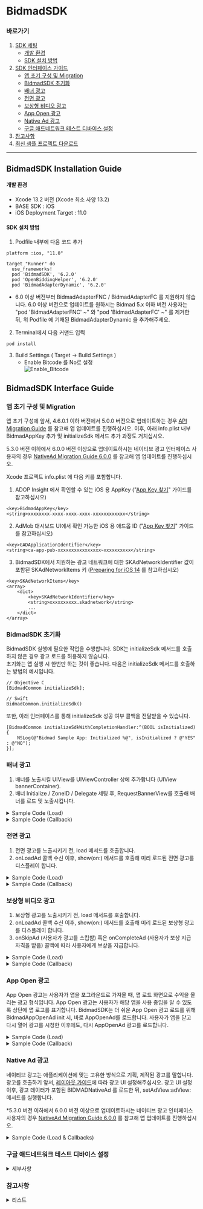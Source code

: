 # BidmadSDK
### 바로가기
1. [SDK 세팅](#bidmadsdk-installation-guide)
    - [개발 환경](#개발-환경)
    - [SDK 설치 방법](#sdk-설치-방법)
2. [SDK 인터페이스 가이드](#bidmadsdk-interface-guide)
    - [앱 초기 구성 및 Migration](#앱-초기-구성-및-migration)
    - [BidmadSDK 초기화](#bidmadsdk-초기화)
    - [배너 광고](#배너-광고)
    - [전면 광고](#전면-광고)
    - [보상형 비디오 광고](#보상형-비디오-광고)
    - [App Open 광고](#app-open-광고)
    - [Native Ad 광고](#native-ad-광고)
    - [구글 애드네트워크 테스트 디바이스 설정](#구글-애드네트워크-테스트-디바이스-설정)
3. [참고사항](#참고사항)
4. [최신 샘플 프로젝트 다운로드](https://github.com/bidmad/Bidmad-iOS/archive/refs/heads/main.zip)
---

## BidmadSDK Installation Guide

#### 개발 환경
- Xcode 13.2 버전 (Xcode 최소 사양 13.2)
- BASE SDK : iOS
- iOS Deployment Target : 11.0
#### SDK 설치 방법
1. Podfile 내부에 다음 코드 추가

```
platform :ios, "11.0"

target "Runner" do
  use_frameworks!
  pod 'BidmadSDK', '6.2.0'
  pod 'OpenBiddingHelper', '6.2.0'
  pod 'BidmadAdapterDynamic', '6.2.0'
```

  * 6.0 이상 버전부터 BidmadAdapterFNC / BidmadAdapterFC 를 지원하지 않습니다. 6.0 이상 버전으로 업데이트를 원하시는 Bidmad 5.x 이하 버전 사용자는 "pod 'BidmadAdapterFNC' ~" 와 "pod 'BidmadAdapterFC' ~" 를 제거한 뒤, 위 Podfile 에 기재된 BidmadAdapterDynamic 을 추가해주세요.

2. Terminal에서 다음 커맨드 입력

```
pod install
```
    
3. Build Settings ( Target → Build Settings ) <br>
    - Enable Bitcode 를 No로 설정<br>
        ![Enable_Bitcode](https://i.imgur.com/aXOBmr1.png)<br>

## BidmadSDK Interface Guide

### 앱 초기 구성 및 Migration<br>
앱 초기 구성에 앞서, 4.6.0.1 이하 버전에서 5.0.0 버전으로 업데이트하는 경우 [API Migration Guide](https://github.com/bidmad/Bidmad-iOS/wiki/v5.0.0-API-Migration-Guide-%5BKR%5D) 를 참고해 앱 업데이트를 진행하십시오. 이후, 아래 info.plist 내부 BidmadAppKey 추가 및 initializeSdk 메서드 추가 과정도 거치십시오.<br>

5.3.0 버전 이하에서 6.0.0 버전 이상으로 업데이트하시는 네이티브 광고 인터페이스 사용자의 경우 [NativeAd Migration Guide 6.0.0](https://github.com/bidmad/Bidmad-iOS/wiki/Native-Ad-Migration-to-v6.0.0%5BKOR%5D) 를 참고해 앱 업데이트를 진행하십시오.

Xcode 프로젝트 info.plist 에 다음 키를 포함합니다.<br>
1. ADOP Insight 에서 확인할 수 있는 iOS 용 AppKey ("[App Key 찾기](https://github.com/bidmad/SDK/wiki/Find-your-app-key%5BKR%5D)" 가이드를 참고하십시오) <br>

```
<key>BidmadAppKey</key>
<string>xxxxxxxx-xxxx-xxxx-xxxx-xxxxxxxxxxxx</string>
```

2. AdMob 대시보드 UI에서 확인 가능한 iOS 용 애드몹 ID ("[App Key 찾기](https://github.com/bidmad/SDK/wiki/Find-your-app-key%5BKR%5D)" 가이드를 참고하십시오) <br>

```
<key>GADApplicationIdentifier</key>
<string>ca-app-pub-xxxxxxxxxxxxxxxx~xxxxxxxxxx</string>
```

3. BidmadSDK에서 지원하는 광고 네트워크에 대한 SKAdNetworkIdentifier 값이 포함된 SKAdNetworkItems 키 ([Preparing for iOS 14](https://github.com/bidmad/Bidmad-iOS/wiki/Preparing-for-iOS-14%5BENG%5D) 를 참고하십시오)<br>

```
<key>SKAdNetworkItems</key>
<array>
    <dict>
        <key>SKAdNetworkIdentifier</key>
        <string>xxxxxxxxxx.skadnetwork</string>
        ...
    </dict>
</array>
```

### BidmadSDK 초기화<br>
BidmadSDK 실행에 필요한 작업을 수행합니다. SDK는 initializeSdk 메서드를 호출하지 않은 경우 광고 로드를 허용하지 않습니다.<br>
초기화는 앱 실행 시 한번만 하는 것이 좋습니다. 다음은 initializeSdk 메서드를 호출하는 방법의 예시입니다.<br>

```
// Objective C
[BidmadCommon initializeSdk];

// Swift
BidmadCommon.initializeSdk()
```

또한, 아래 인터페이스를 통해 initializeSdk 성공 여부 콜백을 전달받을 수 있습니다.<br>

```
[BidmadCommon initializeSdkWithCompletionHandler:^(BOOL isInitialized) {
    NSLog(@"Bidmad Sample App: Initialized %@", isInitialized ? @"YES" : @"NO");
}];
```

### 배너 광고
1. 배너를 노출시킬 UIView를 UIViewController 상에 추가합니다 (UIView bannerContainer).
2. 배너 Initialize / ZoneID / Delegate 세팅 후, RequestBannerView를 호출해 배너를 로드 및 노출시킵니다.

<details markdown="1">
<summary>Sample Code (Load)</summary>
<br>

```
// Objective C

@import OpenBiddingHelper;

@interface BannerViewController : UIViewController<BIDMADOpenBiddingBannerDelegate> {
    BidmadBannerAd *bannerAd;
}
__weak IBOutlet UIView *bannerContainer;
@end

@implementation BannerViewController

- (void)viewDidLoad {

    // Please set the Zone ID before calling a banner ad.
    NSString *zoneID = @"XXXXXXXX-XXXX-XXXX-XXXX-XXXXXXXXXXXX";
    bannerAd = [[BidmadBannerAd alloc] initWith:self containerView:self.BannerContainer zoneID:zoneID];
    bannerAd.delegate = self;
    [bannerAd setRefreshInterval:[@60 integerValue]];
    
    [bannerAd load];
}

// Swift

import OpenBiddingHelper

class BannerViewController: UIViewController, BIDMADOpenBiddingBannerDelegate {
    var bannerAd: BidmadBannerAd!
    @IBOutlet weak var bannerContainer: UIView!
    
    override func viewDidLoad() {
        super.viewDidLoad()
        
        bannerAd = BidmadBannerAd(self, containerView: bottomView, zoneID: "XXXXXXXX-XXXX-XXXX-XXXX-XXXXXXXXXXXX")
        bannerAd.delegate = self
        bannerAd.setRefreshInterval(60)
        bannerAd.load()
    }
}
```
</details>

<details markdown="1">
<summary>Sample Code (Callback)</summary>
<br>

```
// Objective C

- (void)onLoadAd:(OpenBiddingBanner *)bidmadAd {
    NSLog(@"Load")
}

- (void)onClickAd:(OpenBiddingBanner *)bidmadAd {
    NSLog(@"Click")
}

- (void)onLoadFailAd:(OpenBiddingBanner *)bidmadAd error:(NSError * _Nonnull)error {
    NSLog(@"LoadFail")
}

// Swift

func onLoadAd(_ bidmadAd: OpenBiddingBanner) {
    print("ad is loaded")
}

func onLoadFailAd(_ bidmadAd: OpenBiddingBanner, error: Error) {
    print("ad failed to load with error \(error.localizedDescription)")
}
func onClickAd(_ bidmadAd: OpenBiddingBanner) {
    print("ad is clicked")
}
```
</details>

### 전면 광고
1. 전면 광고를 노출시키기 전, load 메서드를 호출합니다.
2. onLoadAd 콜백 수신 이후, show(on:) 메서드를 호출해 미리 로드된 전면 광고를 디스플레이 합니다. 

<details markdown="1">
<summary>Sample Code (Load)</summary>
<br>

```
// Objective C

@import OpenBiddingHelper;

@interface InterstitialViewController () <BIDMADOpenBiddingInterstitialDelegate> {
    BidmadInterstitialAd *interstitialAd;
}
@end

@implementation InterstitialViewController
- (void)viewDidLoad {
    
    NSString *zoneID = @"xxxxxxxx-xxxx-xxxx-xxxx-xxxxxxxxxxxx";
    interstitialAd = [[BidmadInterstitialAd alloc] initWithZoneID:zoneID];
    [interstitialAd setDelegate: self];
}

-(void)loadAd {
    [interstitialAd load];
}
...
-(void)showAd {
    [interstitialAd showOnViewController:self];
}

// Swift

import OpenBiddingHelper

class InterstitialController: UIViewController, BIDMADOpenBiddingInterstitialDelegate {
    static let interstitialZoneID = "xxxxxxxx-xxxx-xxxx-xxxx-xxxxxxxxxxxx"
    let interstitialAd = BidmadInterstitialAd(zoneID: interstitialZoneID)
   
    override func viewDidLoad() {
        super.viewDidLoad()
        
        interstitialAd.delegate = self
    }
  
    func loadAd() {
        interstitialAd.load()
    }

    func showAd() {
        interstitialAd.show(on: self)
    }
}
```
</details>

<details markdown="1">
<summary>Sample Code (Callback)</summary>
<br>

```
// Objective C

- (void)onLoadAd:(OpenBiddingInterstitial *)bidmadAd {
    NSLog(@"Load");
}

- (void)onLoadFailAd:(OpenBiddingInterstitial *)bidmadAd error:(NSError * _Nonnull)error {
    NSLog(@"Load Fail");
}

- (void)onShowAd:(OpenBiddingInterstitial *)bidmadAd {
    NSLog(@"Show");
}

- (void)onClickAd:(OpenBiddingInterstitial *)bidmadAd {
    NSLog(@"Click");
}

- (void)onCloseAd:(OpenBiddingInterstitial *)bidmadAd {
    NSLog(@"Close");
}

// Swift

func onLoadAd(_ bidmadAd: OpenBiddingInterstitial) {
    print("ad is loaded")
}

func onLoadFailAd(_ bidmadAd: OpenBiddingInterstitial, error: Error) {
    print("ad failed to load with error \(error.localizedDescription)")
}

func onShowAd(_ bidmadAd: OpenBiddingInterstitial) {
    print("ad is shown")
}

func onClickAd(_ bidmadAd: OpenBiddingInterstitial) {
    print("ad is clicked")
}

func onCloseAd(_ bidmadAd: OpenBiddingInterstitial) {
    print("ad is closed")
}
```
</details>

### 보상형 비디오 광고
1. 보상형 광고를 노출시키기 전, load 메서드를 호출합니다.
2. onLoadAd 콜백 수신 이후, show(on:) 메서드를 호출해 미리 로드된 보상형 광고를 디스플레이 합니다.
3. onSkipAd (사용자가 광고를 스킵함) 혹은 onCompleteAd (사용자가 보상 지급 자격을 받음) 콜백에 따라 사용자에게 보상을 지급합니다.

<details markdown="1">
<summary>Sample Code (Load)</summary>
<br>

```
// Objective C
@import OpenBiddingHelper;

@interface RewardViewController () <BIDMADOpenBiddingRewardVideoDelegate> {
    BidmadRewardAd *rewardAd;
}
@end

@implementation RewardViewController

- (void)viewDidLoad {
    
    NSString *zoneID = @"xxxxxxxx-xxxx-xxxx-xxxx-xxxxxxxxxxxx";
    rewardAd = [[BidmadRewardAd alloc] initWithZoneID:zoneID];
    rewardAd.delegate = self;
}

-(void)loadReward {
    [rewardAd load];
}
   

-(void)showReward {
    [rewardAd showOnViewController:self];
}

// Swift

import OpenBiddingHelper

class RewardVideoController: UIViewController, BIDMADOpenBiddingRewardVideoDelegate {
    static let rewardZoneID = "xxxxxxxx-xxxx-xxxx-xxxx-xxxxxxxxxxxx"
    let rewardAd = BidmadRewardAd(zoneID: rewardZoneID)

    override func viewDidLoad() {
        super.viewDidLoad()
    
        rewardAd.delegate = self
    }
    
    func loadAd() {
        rewardAd.load()
    }
  
    func showAd() {
        rewardAd.show(on: self)
    }
}
```
</details>

<details markdown="1">
<summary>Sample Code (Callback)</summary>
<br>

```
// Objective C

- (void)onLoadAd:(OpenBiddingRewardVideo *)bidmadAd {
    NSLog(@"Load");
}

- (void)onLoadFailAd:(OpenBiddingRewardVideo *)bidmadAd error:(NSError * _Nonnull)error {
    NSLog(@"Load Fail");
}

- (void)onShowAd:(OpenBiddingRewardVideo *)bidmadAd {
    NSLog(@"Show");
}

- (void)onClickAd:(OpenBiddingRewardVideo *)bidmadAd {
    NSLog(@"Click");
}

- (void)onCompleteAd:(OpenBiddingRewardVideo *)bidmadAd {
    NSLog(@"Complete");
}

- (void)onSkipAd:(OpenBiddingRewardVideo *)bidmadAd {
    NSLog(@"Skip");
}

- (void)onCloseAd:(OpenBiddingRewardVideo *)bidmadAd {
    NSLog(@"Close");
}

// Swift

func onLoadAd(_ bidmadAd: OpenBiddingRewardVideo) {
    print("ad is loaded")
}

func onLoadFailAd(_ bidmadAd: OpenBiddingRewardVideo, error: Error) {
    print("ad failed to load with error \(error.localizedDescription)")
}

func onShowAd(_ bidmadAd: OpenBiddingRewardVideo) {
    print("ad is shown")
}

func onClickAd(_ bidmadAd: OpenBiddingRewardVideo) {
    print("ad is clicked")
}

func onCompleteAd(_ bidmadAd: OpenBiddingRewardVideo) {
    print("ad reward is completed")
}

func onSkipAd(_ bidmadAd: OpenBiddingRewardVideo) {
    print("ad reward is skipped")
}

func onCloseAd(_ bidmadAd: OpenBiddingRewardVideo) {
    print("ad is closed")
}
```
</details>

### App Open 광고
App Open 광고는 사용자가 앱을 포그라운드로 가져올 때, 앱 로드 화면으로 수익을 올리는 광고 형식입니다. App Open 광고는 사용자가 해당 앱을 사용 중임을 알 수 있도록 상단에 앱 로고를 표기합니다. BidmadSDK는 더 쉬운 App Open 광고 로드를 위해 BidmadAppOpenAd init 시, 바로 AppOpenAd를 로드합니다. 사용자가 앱을 닫고 다시 열어 광고를 시청한 이후에도, 다시 AppOpenAd 광고를 로드합니다.

<details markdown="1">
<summary>Sample Code (Load)</summary>
<br>

```
// Objective C

@interface AppOpenAdViewController () <OpenBiddingAppOpenAdDelegate>
@property (nonatomic, strong) BidmadAppOpenAd *appOpenAd;
@end

@implementation AppOpenAdViewController

- (void)viewDidLoad {
    [super viewDidLoad];
    
    self.appOpenAd = [[BidmadAppOpenAd alloc] initWith:self zoneID:@"0ddd6401-0f19-49ee-b1f9-63e910f92e77"];
    [self.appOpenAd setDelegate: self];
}

- (void)loadAd {
    [self.appOpenAd load];
}

- (void)showAd {
    if ([self.appOpenAd isLoaded]) {
        [self.appOpenAd show];
    }
}

- (void)deregister {
    // Disable App Open Ad automatically showing once your app moves to foreground
    [self.appOpenAd deregisterForAppOpenAd];
}

@end

// Swift

import OpenBiddingHelper

class AppOpenAdViewController: UIViewController, OpenBiddingAppOpenAdDelegate {
    let appOpenAdZoneID = "xxxxxxxx-xxxx-xxxx-xxxx-xxxxxxxxxxxx"
    var appOpenAd: BidmadAppOpenAd!
    
    override func viewDidLoad() {
        super.viewDidLoad()
        
        appOpenAd = BidmadAppOpenAd(self, zoneID: appOpenAdZoneID)
        appOpenAd.delegate = self
    }
    
    func loadAppOpenAd() {
        appOpenAd.load()
    }
    
    func showAppOpenAd() {
        if appOpenAd.isLoaded() {
            appOpenAd.show()
        }
    }
    
    func deregisterAppOpenAd() {
        appOpenAd.deregisterForAppOpenAd()
    }
}
```
</details>

<details markdown="1">
<summary>Sample Code (Callback)</summary>
<br>

```
- (void)onLoadAd:(OpenBiddingAppOpenAd *)bidmadAd {
    NSLog(@"Load");
}

- (void)onShowAd:(OpenBiddingAppOpenAd *)bidmadAd {
    NSLog(@"Show");
}

- (void)onClickAd:(OpenBiddingAppOpenAd *)bidmadAd {
    NSLog(@"Click");
}

- (void)onCloseAd:(OpenBiddingAppOpenAd *)bidmadAd {
    NSLog(@"Close");
}

- (void)onLoadFailAd:(OpenBiddingAppOpenAd *)bidmadAd error:(NSError * _Nonnull)error {
    NSLog(@"Load Fail");
}

// Swift

func onLoadAd(_ bidmadAd: OpenBiddingAppOpenAd) {
    print("ad is loaded")
}

func onLoadFailAd(_ bidmadAd: OpenBiddingAppOpenAd, error: Error) {
    print("ad failed to load with error \(error.localizedDescription)")
}

func onShowAd(_ bidmadAd: OpenBiddingAppOpenAd) {
    print("ad is shown")
}

func onClickAd(_ bidmadAd: OpenBiddingAppOpenAd) {
    print("ad is clicked")
}

func onCloseAd(_ bidmadAd: OpenBiddingAppOpenAd) {
    print("ad is closed")
}
```
</details>

### Native Ad 광고
네이티브 광고는 애플리케이션에 맞는 고유한 방식으로 기획, 제작된 광고를 말합니다. 광고를 호출하기 앞서, [레이아웃 가이드](https://github.com/bidmad/Bidmad-iOS/wiki/Native-Ad-Layout-Setting-Guide-%5BKOR%5D)에 따라 광고 UI 설정해주십시오. 광고 UI 설정 이후, 광고 데이터가 포함된 BIDMADNativeAd 를 로드한 뒤, setAdView:adView: 메서드를 실행합니다.

*5.3.0 버전 이하에서 6.0.0 버전 이상으로 업데이트하시는 네이티브 광고 인터페이스 사용자의 경우 [NativeAd Migration Guide 6.0.0](https://github.com/bidmad/Bidmad-iOS/wiki/Native-Ad-Migration-to-v6.0.0%5BKOR%5D) 를 참고해 앱 업데이트를 진행하십시오.

<details markdown="1">
<summary>Sample Code (Load & Callbacks)</summary>
<br>

```
// Objective C

@import OpenBiddingHelper; 

@interface NativeAdViewController ()
@property (strong, nonatomic) BidmadNativeAd * ad;
@end
...

- (void)viewDidLoad {
    self.ad = [BidmadNativeAd adWithZoneID:@"xxxxxxxx-xxxx-xxxx-xxxx-xxxxxxxxxxxx"];
    [self.ad setDelegate:self];
    [self.ad load];
}

#pragma mark Native Ad Delegate Methods

- (void)onClickAd:(BidmadNativeAd *)bidmadAd {
    ADOPLog.printInfo(@"Native Ad Click");
}

- (void)onLoadAd:(BidmadNativeAd *)bidmadAd {
    ADOPLog.printInfo(@"Native Ad Load);
    
    UIView *loadedView = [NSBundle.mainBundle loadNibNamed:@"NativeAdView" owner:nil options:nil].firstObject;
    BIDMADNativeAdView *adView = [BidmadNativeAd findAdViewFromSuperview:loadedView];
    
    [self.view addSubview:loadedView];
    [bidmadAd setRootViewController:self adView:adView];
}

- (void)onLoadFailAd:(BidmadNativeAd *)bidmadAd error:(NSError *)error {
    ADOPLog.printInfo(@"Native Ad Fail: %@", error.localizedDescription);
}

// Swift

let ad: BidmadNativeAd! = BidmadNativeAd(zoneID: "Native Ad Zone ID")

override func viewDidLoad() {
    super.viewDidLoad()

    self.ad.delegate = self
    self.ad.load()
}

// MARK: BIDMADNativeAdDelegate

func onLoad(_ bidmadAd: BidmadNativeAd) {
    if let loadedView = Bundle.main.loadNibNamed("NativeAd", owner: nil)?.first as? UIView,
       let adView = BidmadNativeAd.findView(fromSuperview: loadedView) {
        view.addSubview(loadedView)
        self.ad.setRootViewController(self, adView: adView)
    }
}

func onClick(_ bidmadAd: BidmadNativeAd) {
    print("Native Ad Click")
}

func onLoadFail(_ bidmadAd: BidmadNativeAd, error: Error) {
    print("Native Ad Fail")
}
```
</details>

### 구글 애드네트워크 테스트 디바이스 설정
</details>
<details markdown="1">
<summary>세부사항</summary>
<br>

구글 애드네트워크를 위한 테스트 디바이스 설정은 다음과 같은 과정이 필요합니다.  

광고 통합 앱을 로드하고 광고를 요청합니다.
콘솔에서 다음과 같은 메시지를 확인합니다.

```
<Google> To get test ads on this device, set: GADMobileAds.sharedInstance.requestConfiguration.testDeviceIdentifiers = @[ @"xxxxxxxxxxxxxxxxxxxxxxxxxxxxxxxx" ];
```
콘솔에 기록된 테스트 디바이스 ID를 다음 코드를 통해 세팅하십시오.
```
// ObjC
[BidmadCommon setTestDeviceId:@"xxxxxxxxxxxxxxxxxxxxxxxxxxxxxxxx"];

// Swift
BidmadCommon.setTestDeviceId("xxxxxxxxxxxxxxxxxxxxxxxxxxxxxxxx")
```

</details>

### 참고사항

</details>
<details markdown="1">
<summary>리스트</summary>
<br>

- [Class Reference for BidmadSDK-iOS](https://github.com/bidmad/Bidmad-iOS/wiki/README-ClassReference)
- Apple privacy survey ([[ENG]](https://github.com/bidmad/Bidmad-iOS/wiki/Apple-privacy-survey%5BENG%5D) | [[KOR]](https://github.com/bidmad/Bidmad-iOS/wiki/Apple-privacy-survey%5BKOR%5D))
- iOS GDPR Guide ([[ENG]](https://github.com/bidmad/Bidmad-iOS/wiki/iOS-GDPR-Guide-%5BENG%5D) | [[KOR]](https://github.com/bidmad/Bidmad-iOS/wiki/iOS-GDPR-Guide-%5BKOR%5D))
- Preparing for iOS 14 ([[ENG]](https://github.com/bidmad/Bidmad-iOS/wiki/Preparing-for-iOS-14%5BENG%5D) | [[KOR]](https://github.com/bidmad/Bidmad-iOS/wiki/Preparing-for-iOS-14%5BKOR%5D))
</details>

